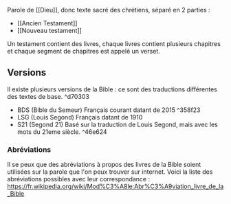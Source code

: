 Parole de [[Dieu]], donc texte sacré des chrétiens, séparé en 2 parties :
- [[Ancien Testament]]
- [[Nouveau testament]]

Un testament contient des livres, chaque livres contient plusieurs chapitres et chaque segment de chapitres est appelé un verset.

## Versions
Il existe plusieurs versions de la Bible : ce sont des traductions différentes des textes de base. ^d70303
- BDS (Bible du Semeur)
  Français courant datant de 2015 ^358f23
- LSG (Louis Segond)
  Français datant de 1910
- S21 (Segond 21)
  Basé sur la traduction de Louis Segond, mais avec les mots du 21eme siècle. ^46e624

### Abréviations
Il se peux que des abréviations à propos des livres de la Bible soient utilisées sur la parole que l'on peux trouver sur internet. Voici la liste des abréviations possibles avec leur correspondance : https://fr.wikipedia.org/wiki/Mod%C3%A8le:Abr%C3%A9viation_livre_de_la_Bible